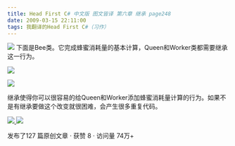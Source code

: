 ```yaml
---
title: Head First C# 中文版 图文皆译 第六章 继承 page248
date: 2009-03-15 22:11:00
tags: 我翻译的Head First C#（习作）
---
```

![](https://p-blog.csdn.net/images/p_blog_csdn_net/cuipengfei1/EntryImages/20090315/2009-03-15_21-44-07.jpg) 下面是Bee类。它完成蜂蜜消耗量的基本计算，Queen和Worker类都需要继承这一行为。

![](https://p-blog.csdn.net/images/p_blog_csdn_net/cuipengfei1/EntryImages/20090315/2009-03-15_21-46-20.jpg)

![](https://p-blog.csdn.net/images/p_blog_csdn_net/cuipengfei1/EntryImages/20090315/2009-03-15_21-56-23.jpg)

继承使得你可以很容易的给Queen和Worker添加蜂蜜消耗量计算的行为。如果不是有继承要做这个改变就很困难，会产生很多重复代码。



[ ![](https://profile.csdnimg.cn/5/2/5/3_cuipengfei1)
![](https://g.csdnimg.cn/static/user-reg-year/1x/11.png)
](https://blog.csdn.net/cuipengfei1)



发布了127 篇原创文章  ·  获赞 8  ·  访问量 74万+

